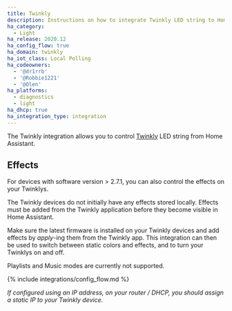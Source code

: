 ```yaml
---
title: Twinkly
description: Instructions on how to integrate Twinkly LED string to Home Assistant.
ha_category:
  - Light
ha_release: 2020.12
ha_config_flow: true
ha_domain: twinkly
ha_iot_class: Local Polling
ha_codeowners:
  - '@dr1rrb'
  - '@Robbie1221'
  - '@Olen'
ha_platforms:
  - diagnostics
  - light
ha_dhcp: true
ha_integration_type: integration
---
```


The Twinkly integration allows you to control [Twinkly](https://twinkly.com/) LED string from Home Assistant.

## Effects

For devices with software version > 2.7.1, you can also control the effects on your Twinklys.

The Twinkly devices do not initially have any effects stored locally. Effects must be added from the Twinkly application before they become visible in Home Assistant.

Make sure the latest firmware is installed on your Twinkly devices and add effects by _apply_-ing them from the Twinkly app.
This integration can then be used to switch between static colors and effects, and to turn your Twinklys on and off.  

Playlists and Music modes are currently not supported.

{% include integrations/config_flow.md %}

_If configured using an IP address, on your router / DHCP, you should assign a static IP to your Twinkly device._
